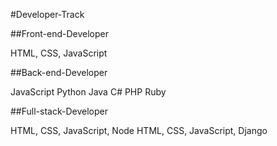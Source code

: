 #Developer-Track

##Front-end-Developer

HTML, CSS, JavaScript

##Back-end-Developer

JavaScript
Python
Java
C#
PHP
Ruby


##Full-stack-Developer

HTML, CSS, JavaScript, Node
HTML, CSS, JavaScript, Django
